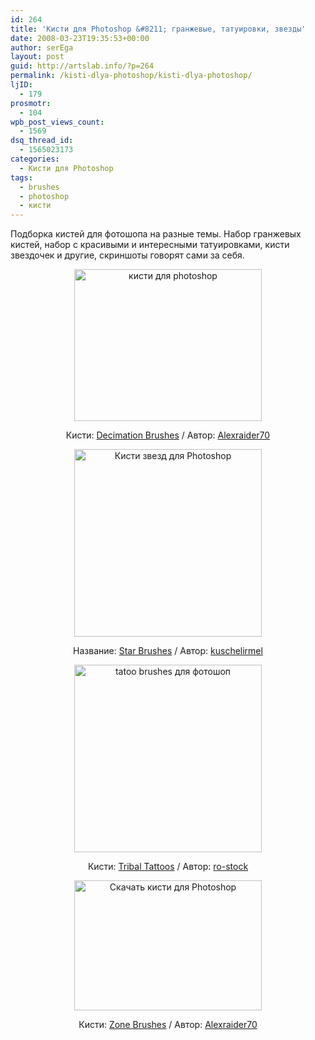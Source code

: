 ```yaml
---
id: 264
title: 'Кисти для Photoshop &#8211; гранжевые, татуировки, звезды'
date: 2008-03-23T19:35:53+00:00
author: serEga
layout: post
guid: http://artslab.info/?p=264
permalink: /kisti-dlya-photoshop/kisti-dlya-photoshop/
ljID:
  - 179
prosmotr:
  - 104
wpb_post_views_count:
  - 1569
dsq_thread_id:
  - 1565023173
categories:
  - Кисти для Photoshop
tags:
  - brushes
  - photoshop
  - кисти
---
```

Подборка кистей для фотошопа на разные темы. Набор гранжевых кистей, набор с красивыми и интересными татуировками, кисти звездочек и другие, скриншоты говорят сами за себя.

<p style="text-align: center">
  <a href="http://img.artslab.info/Decimation_Brushes_by_Axeraider701.jpg"><img src="http://img.artslab.info/Decimation_Brushes_by_Axeraider701-300x243.jpg" alt="кисти для photoshop" title="Decimation_Brushes_by_Axeraider70" width="300" height="243" class="alignnone size-medium wp-image-4041" /></a>
</p>

<p style="text-align: center">
  Кисти: <a href="http://axeraider70.deviantart.com/art/Decimation-Brushes-77838336" title="скачать grunge кисти для photoshop" target="_blank">Decimation Brushes</a> / Автор: <a href="http://axeraider70.deviantart.com/" target="_blank">Alexraider70</a>
</p>

<p style="text-align: center">
  <a href="http://img.artslab.info/Star_Brushes_by_kuschelirmel_stock.jpg"><img src="http://img.artslab.info/Star_Brushes_by_kuschelirmel_stock-300x300.jpg" alt="Кисти звезд для Photoshop" title="Star_Brushes_by_kuschelirmel_stock" width="300" height="300" class="alignnone size-medium wp-image-4042" srcset="http://img.artslab.info/Star_Brushes_by_kuschelirmel_stock-300x300.jpg 300w, http://img.artslab.info/Star_Brushes_by_kuschelirmel_stock-100x100.jpg 100w, http://img.artslab.info/Star_Brushes_by_kuschelirmel_stock.jpg 600w" sizes="(max-width: 300px) 100vw, 300px" /></a>
</p>

<p style="text-align: center">
  Название: <a href="http://kuschelirmel-stock.deviantart.com/art/Star-Brushes-72083090" target="_blank">Star Brushes</a> / Автор: <a href="http://kuschelirmel-stock.deviantart.com/" target="_blank">kuschelirmel</a>
</p>

<p style="text-align: center">
  <a href="http://img.artslab.info/Tribal_Tattoos_by_ro_stock.jpg"><img src="http://img.artslab.info/Tribal_Tattoos_by_ro_stock-300x300.jpg" alt="tatoo brushes для фотошоп" title="Tribal_Tattoos_by_ro_stock" width="300" height="300" class="alignnone size-medium wp-image-4043" srcset="http://img.artslab.info/Tribal_Tattoos_by_ro_stock-300x300.jpg 300w, http://img.artslab.info/Tribal_Tattoos_by_ro_stock-100x100.jpg 100w, http://img.artslab.info/Tribal_Tattoos_by_ro_stock.jpg 600w" sizes="(max-width: 300px) 100vw, 300px" /></a>
</p>

<p style="text-align: center">
  Кисти: <a href="http://ro-stock.deviantart.com/art/Tribal-Tattoos-73757551" title="кисти тату для photoshop" target="_blank">Tribal Tattoos</a> / Автор: <a href="http://ro-stock.deviantart.com/" target="_blank">ro-stock</a>
</p>

<p style="text-align: center">
  <a href="http://img.artslab.info/Zone_Brushes_by_Axeraider70.jpg"><img src="http://img.artslab.info/Zone_Brushes_by_Axeraider70-300x208.jpg" alt="Скачать кисти для Photoshop" title="Zone_Brushes_by_Axeraider70" width="300" height="208" class="alignnone size-medium wp-image-4044" srcset="http://img.artslab.info/Zone_Brushes_by_Axeraider70-300x208.jpg 300w, http://img.artslab.info/Zone_Brushes_by_Axeraider70.jpg 800w" sizes="(max-width: 300px) 100vw, 300px" /></a>
</p>

<p style="text-align: center">
  Кисти: <a href="http://axeraider70.deviantart.com/art/Zone-Brushes-78601107" title="скачать гранж кисти для photoshop" target="_blank">Zone Brushes</a> / Автор: <a href="http://axeraider70.deviantart.com/" target="_blank">Alexraider70</a>
</p>